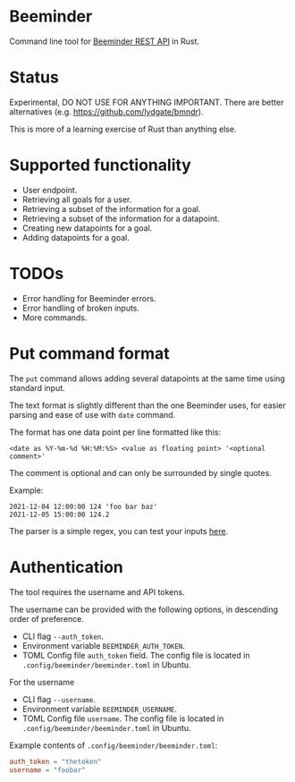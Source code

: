 # Beeminder

Command line tool for [Beeminder REST API](https://api.beeminder.com) in
Rust.

# Status

Experimental, DO NOT USE FOR ANYTHING IMPORTANT. There are better
alternatives (e.g. https://github.com/lydgate/bmndr).

This is more of a learning exercise of Rust than anything else.

# Supported functionality

  - User endpoint.
  - Retrieving all goals for a user.
  - Retrieving a subset of the information for a goal.
  - Retrieving a subset of the information for a datapoint.
  - Creating new datapoints for a goal.
  - Adding datapoints for a goal.

# TODOs

  - Error handling for Beeminder errors.
  - Error handling of broken inputs.
  - More commands.

# Put command format

The `put` command allows adding several datapoints at the same time
using standard input.

The text format is slightly different than the one Beeminder uses, for
easier parsing and ease of use with `date` command.

The format has one data point per line formatted like this:

    <date as %Y-%m-%d %H:%M:%S> <value as floating point> '<optional comment>'

The comment is optional and can only be surrounded by single quotes.

Example:

    2021-12-04 12:00:00 124 'foo bar baz'
    2021-12-05 15:00:00 124.2

The parser is a simple regex, you can test your inputs
[here](https://regex101.com/r/46uRAz/1).

# Authentication

The tool requires the username and API tokens.

The username can be provided with the following options, in descending order of
preference.

- CLI flag `--auth_token`.
- Environment variable `BEEMINDER_AUTH_TOKEN`.
- TOML Config file `auth_token` field. The config file is located in `.config/beeminder/beeminder.toml` in Ubuntu.

For the username

- CLI flag `--username`.
- Environment variable `BEEMINDER_USERNAME`.
- TOML Config file `username`. The config file is located in `.config/beeminder/beeminder.toml` in Ubuntu.

Example contents of `.config/beeminder/beeminder.toml`:

```toml
auth_token = "thetoken"
username = "foobar"
```
